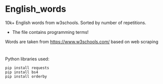 # English_words
10k+ English words from w3schools. Sorted by number of repetitions.
* The file contains programming terms!

Words are taken from https://www.w3schools.com/ based on web scraping
#
Python libraries used:
``` 
pip install requests
pip install bs4
pip install orderby
```
